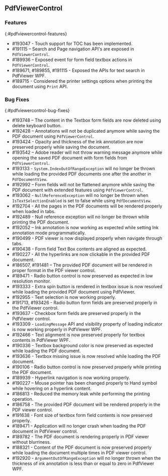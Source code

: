 ## PdfViewerControl

### Features
{:#pdfviewercontrol-features}

* \#193047 - Touch support for TOC has been implemented.
* \#191115 – Search and Page navigation API's are exposed in `PdfViewerControl`.
* \#189936 – Exposed event for form field textbox actions in `PdfViewerControl`.
* \#189671, \#189855, \#191115 - Exposed the APIs for text search in PdfViewer WPF.
* \#189715 - Considered the printer settings options when printing the document using `Print` API.


### Bug Fixes
{:#pdfviewercontrol-bug-fixes}

* \#193748 – The content in the Textbox form fields are now deleted using delete keyboard button.
* \#192428 – Annotations will not be duplicated anymore while saving the PDF document using `PdfViewerControl`.
* \#193424 - Opacity and thickness of the ink annotation are now preserved properly while saving the document.
* \#193542 – Adobe reader will not throw warning message anymore while opening the saved PDF document with form fields from `PdfViewerControl`. 
* \#193133 - `System.IndexOutOfRangeException` will no longer be thrown while loading the provided PDF documents one after the another in `PdfDocumentView`.
* \#192992 – Form fields will not be flattened anymore while saving the PDF document with extended features using `PdfViewerControl`.
* \#193062 - `NullReferenceException` will no longer be thrown when `IsTextSelectionEnabled` is set to false while using `PdfDocumentView`.
* \#192704 - All the pages in the PDF documents will be rendered properly when loaded in tabs.
* \#192489 - Null reference exception will no longer be thrown while printing the PDF document.
* \#192052 – Ink annotation is now working as expected while setting Ink annotation mode programmatically. 
* \#190499 - PDF viewer is now displayed properly when navigate through tabs.
* \#190438 - Form field Text Box contents are aligned as expected.
* \#190227 - All the hyperlinks are now clickable in the provided PDF document.
* \#186507, \#191481 – The provided PDF document will be rendered in proper format in the PDF viewer control.
* \#189471 - Radio button control is now preserved as expected in low resolution monitor.
* \#193333 - Extra spin button is rendered in textbox issue is now resolved while loading the provided PDF document using PdfViewer.
* \#192955 - Text selection is now working properly.
* \#191713, \#193426 - Radio button form fields are preserved properly in the PdfViewer control.
* \#193637 - Checkbox form fields are preserved properly in the PdfViewer control.
* \#193309 - `LoadingMessage` API and visibility property of loading indicator is now working properly in PdfViewer WPF.
* \#192466 - Text alignment is now preserved properly for textbox contents in PdfViewer WPF.
* \#190336 - Textbox background color is now preserved as expected while loading the PDF document.
* \#193636 - Textbox missing issue is now resolved while loading the PDF document.
* \#190106 - Radio button control is now preserved properly while printing the PDF document.
* \#189939 - Hyperlink navigation is now working properly.
* \#190227 – Mouse pointer has been changed properly to Hand symbol while hovering on a hyperlink content.
* \#186813 - Reduced the memory leak while performing the printing operation.
* \#186758 - The provided PDF document will be rendered properly in the PDF viewer control.
* \#191638 - Font size of textbox form field contents is now preserved properly.
* \#189471 - Application will no longer crash when loading the PDF document in PdfViewer control.
* \#189782 - The PDF document is rendering properly in PDF viewer without blurriness. 
* \#188321 - Content of the PDF document is now preserved properly while loading the document multiple times in PDF viewer control.
* \#192920 - `ArgumentOutOfRangeException` will no longer thrown when the thickness of ink annotation is less than or equal to zero in PdfViewer WPF.



